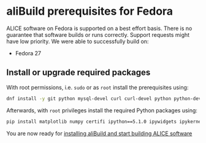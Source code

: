 aliBuild prerequisites for Fedora
=================================

ALICE software on Fedora is supported on a best effort basis. There is no guarantee that software builds or runs correctly. Support requests might have low priority. We were able to successfully build on:
* Fedora 27

## Install or upgrade required packages

With root permissions, i.e. `sudo` or as `root` install the prerequisites using:

```bash
dnf install -y git python mysql-devel curl curl-devel python python-devel python-pip bzip2 bzip2-devel unzip autoconf automake texinfo gettext gettext-devel libtool freetype freetype-devel libpng libpng-devel sqlite sqlite-devel ncurses-devel mesa-libGLU-devel libX11-devel libXpm-devel libXext-devel libXft-devel libxml2 libxml2-devel motif motif-devel kernel-devel pciutils-devel kmod-devel bison flex perl-ExtUtils-Embed environment-modules which gcc-gfortran gcc-c++ swig rsync
```

Afterwards, with `root` privileges install the required Python packages using:

```bash
pip install matplotlib numpy certifi ipython==5.1.0 ipywidgets ipykernel notebook metakernel pyyaml
```

You are now ready for [installing aliBuild and start building ALICE
software](README.md#get-or-upgrade-alibuild)
